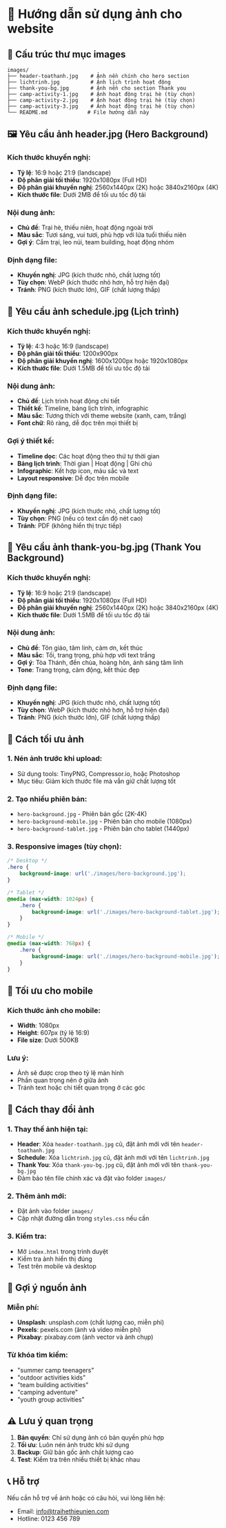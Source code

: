 # 📸 Hướng dẫn sử dụng ảnh cho website

## 📁 Cấu trúc thư mục images

```
images/
├── header-toathanh.jpg    # Ảnh nền chính cho hero section
├── lichtrinh.jpg          # Ảnh lịch trình hoạt động
├── thank-you-bg.jpg       # Ảnh nền cho section Thank you
├── camp-activity-1.jpg    # Ảnh hoạt động trại hè (tùy chọn)
├── camp-activity-2.jpg    # Ảnh hoạt động trại hè (tùy chọn)
├── camp-activity-3.jpg    # Ảnh hoạt động trại hè (tùy chọn)
└── README.md             # File hướng dẫn này
```

## 🖼️ Yêu cầu ảnh header.jpg (Hero Background)

### Kích thước khuyến nghị:
- **Tỷ lệ**: 16:9 hoặc 21:9 (landscape)
- **Độ phân giải tối thiểu**: 1920x1080px (Full HD)
- **Độ phân giải khuyến nghị**: 2560x1440px (2K) hoặc 3840x2160px (4K)
- **Kích thước file**: Dưới 2MB để tối ưu tốc độ tải

### Nội dung ảnh:
- **Chủ đề**: Trại hè, thiếu niên, hoạt động ngoài trời
- **Màu sắc**: Tươi sáng, vui tươi, phù hợp với lứa tuổi thiếu niên
- **Gợi ý**: Cắm trại, leo núi, team building, hoạt động nhóm

### Định dạng file:
- **Khuyến nghị**: JPG (kích thước nhỏ, chất lượng tốt)
- **Tùy chọn**: WebP (kích thước nhỏ hơn, hỗ trợ hiện đại)
- **Tránh**: PNG (kích thước lớn), GIF (chất lượng thấp)

## 📅 Yêu cầu ảnh schedule.jpg (Lịch trình)

### Kích thước khuyến nghị:
- **Tỷ lệ**: 4:3 hoặc 16:9 (landscape)
- **Độ phân giải tối thiểu**: 1200x900px
- **Độ phân giải khuyến nghị**: 1600x1200px hoặc 1920x1080px
- **Kích thước file**: Dưới 1.5MB để tối ưu tốc độ tải

### Nội dung ảnh:
- **Chủ đề**: Lịch trình hoạt động chi tiết
- **Thiết kế**: Timeline, bảng lịch trình, infographic
- **Màu sắc**: Tương thích với theme website (xanh, cam, trắng)
- **Font chữ**: Rõ ràng, dễ đọc trên mọi thiết bị

### Gợi ý thiết kế:
- **Timeline dọc**: Các hoạt động theo thứ tự thời gian
- **Bảng lịch trình**: Thời gian | Hoạt động | Ghi chú
- **Infographic**: Kết hợp icon, màu sắc và text
- **Layout responsive**: Dễ đọc trên mobile

### Định dạng file:
- **Khuyến nghị**: JPG (kích thước nhỏ, chất lượng tốt)
- **Tùy chọn**: PNG (nếu có text cần độ nét cao)
- **Tránh**: PDF (không hiển thị trực tiếp)

## 🙏 Yêu cầu ảnh thank-you-bg.jpg (Thank You Background)

### Kích thước khuyến nghị:
- **Tỷ lệ**: 16:9 hoặc 21:9 (landscape)
- **Độ phân giải tối thiểu**: 1920x1080px (Full HD)
- **Độ phân giải khuyến nghị**: 2560x1440px (2K) hoặc 3840x2160px (4K)
- **Kích thước file**: Dưới 1.5MB để tối ưu tốc độ tải

### Nội dung ảnh:
- **Chủ đề**: Tôn giáo, tâm linh, cảm ơn, kết thúc
- **Màu sắc**: Tối, trang trọng, phù hợp với text trắng
- **Gợi ý**: Tòa Thánh, đền chùa, hoàng hôn, ánh sáng tâm linh
- **Tone**: Trang trọng, cảm động, kết thúc đẹp

### Định dạng file:
- **Khuyến nghị**: JPG (kích thước nhỏ, chất lượng tốt)
- **Tùy chọn**: WebP (kích thước nhỏ hơn, hỗ trợ hiện đại)
- **Tránh**: PNG (kích thước lớn), GIF (chất lượng thấp)

## 🎨 Cách tối ưu ảnh

### 1. Nén ảnh trước khi upload:
- Sử dụng tools: TinyPNG, Compressor.io, hoặc Photoshop
- Mục tiêu: Giảm kích thước file mà vẫn giữ chất lượng tốt

### 2. Tạo nhiều phiên bản:
- `hero-background.jpg` - Phiên bản gốc (2K-4K)
- `hero-background-mobile.jpg` - Phiên bản cho mobile (1080px)
- `hero-background-tablet.jpg` - Phiên bản cho tablet (1440px)

### 3. Responsive images (tùy chọn):
```css
/* Desktop */
.hero {
    background-image: url('./images/hero-background.jpg');
}

/* Tablet */
@media (max-width: 1024px) {
    .hero {
        background-image: url('./images/hero-background-tablet.jpg');
    }
}

/* Mobile */
@media (max-width: 768px) {
    .hero {
        background-image: url('./images/hero-background-mobile.jpg');
    }
}
```

## 📱 Tối ưu cho mobile

### Kích thước ảnh cho mobile:
- **Width**: 1080px
- **Height**: 607px (tỷ lệ 16:9)
- **File size**: Dưới 500KB

### Lưu ý:
- Ảnh sẽ được crop theo tỷ lệ màn hình
- Phần quan trọng nên ở giữa ảnh
- Tránh text hoặc chi tiết quan trọng ở các góc

## 🔧 Cách thay đổi ảnh

### 1. Thay thế ảnh hiện tại:
- **Header**: Xóa `header-toathanh.jpg` cũ, đặt ảnh mới với tên `header-toathanh.jpg`
- **Schedule**: Xóa `lichtrinh.jpg` cũ, đặt ảnh mới với tên `lichtrinh.jpg`
- **Thank You**: Xóa `thank-you-bg.jpg` cũ, đặt ảnh mới với tên `thank-you-bg.jpg`
- Đảm bảo tên file chính xác và đặt vào folder `images/`

### 2. Thêm ảnh mới:
- Đặt ảnh vào folder `images/`
- Cập nhật đường dẫn trong `styles.css` nếu cần

### 3. Kiểm tra:
- Mở `index.html` trong trình duyệt
- Kiểm tra ảnh hiển thị đúng
- Test trên mobile và desktop

## 🎯 Gợi ý nguồn ảnh

### Miễn phí:
- **Unsplash**: unsplash.com (chất lượng cao, miễn phí)
- **Pexels**: pexels.com (ảnh và video miễn phí)
- **Pixabay**: pixabay.com (ảnh vector và ảnh chụp)

### Từ khóa tìm kiếm:
- "summer camp teenagers"
- "outdoor activities kids"
- "team building activities"
- "camping adventure"
- "youth group activities"

## ⚠️ Lưu ý quan trọng

1. **Bản quyền**: Chỉ sử dụng ảnh có bản quyền phù hợp
2. **Tối ưu**: Luôn nén ảnh trước khi sử dụng
3. **Backup**: Giữ bản gốc ảnh chất lượng cao
4. **Test**: Kiểm tra trên nhiều thiết bị khác nhau

## 📞 Hỗ trợ

Nếu cần hỗ trợ về ảnh hoặc có câu hỏi, vui lòng liên hệ:
- Email: info@traihethieunien.com
- Hotline: 0123 456 789
